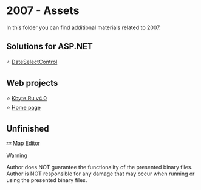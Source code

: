 # 2007 - Assets

In this folder you can find additional materials related to 2007.

## Solutions for ASP.NET

:star: [DateSelectControl](dateselectcontrol.md)

## Web projects

:star: [Kbyte.Ru v4.0](kbyte.md)  
:star: [Home page](homepage.md)

## Unfinished

:zzz: [Map Editor](MapEditor)

> [!WARNING]
> Author does NOT guarantee the functionality of the presented binary files.
> Author is NOT responsible for any damage that may occur when running or using the presented binary files.
